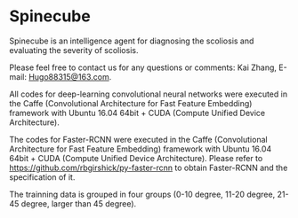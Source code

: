 # Spinecube
Spinecube is an intelligence agent for diagnosing the scoliosis and evaluating the severity of scoliosis.

Please feel free to contact us for any questions or comments: Kai Zhang, E-mail: Hugo88315@163.com.

All codes for deep-learning convolutional neural networks were executed in the Caffe (Convolutional Architecture for Fast Feature Embedding) framework with Ubuntu 16.04 64bit + CUDA (Compute Unified Device Architecture).

The codes for Faster-RCNN were executed in the Caffe (Convolutional Architecture for Fast Feature Embedding) framework with Ubuntu 16.04 64bit + CUDA (Compute Unified Device Architecture). Please refer to https://github.com/rbgirshick/py-faster-rcnn to obtain Faster-RCNN and the specification of it.

The trainning data is grouped in four groups (0-10 degree, 11-20 degree, 21-45 degree, larger than 45 degree).
